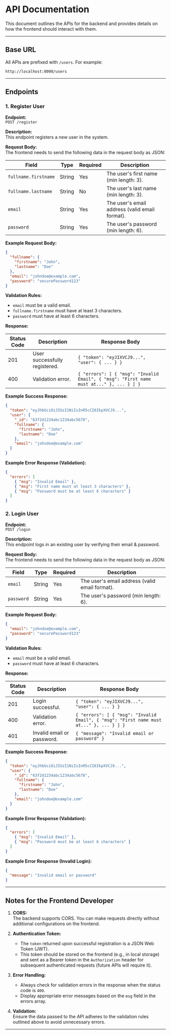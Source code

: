 # API Documentation

This document outlines the APIs for the backend and provides details on how the frontend should interact with them.

---

## Base URL

All APIs are prefixed with `/users`. For example:

```
http://localhost:8000/users
```

---

## Endpoints

### 1. **Register User**

**Endpoint:**  
`POST /register`

**Description:**  
This endpoint registers a new user in the system.

**Request Body:**  
The frontend needs to send the following data in the request body as JSON:

| Field                | Type   | Required | Description                                    |
| -------------------- | ------ | -------- | ---------------------------------------------- |
| `fullname.firstname` | String | Yes      | The user's first name (min length: 3).         |
| `fullname.lastname`  | String | No       | The user's last name (min length: 3).          |
| `email`              | String | Yes      | The user's email address (valid email format). |
| `password`           | String | Yes      | The user's password (min length: 6).           |

**Example Request Body:**

```json
{
  "fullname": {
    "firstname": "John",
    "lastname": "Doe"
  },
  "email": "johndoe@example.com",
  "password": "securePassword123"
}
```

**Validation Rules:**

- `email` must be a valid email.
- `fullname.firstname` must have at least 3 characters.
- `password` must have at least 6 characters.

**Response:**

| Status Code | Description                   | Response Body                                                                           |
| ----------- | ----------------------------- | --------------------------------------------------------------------------------------- |
| 201         | User successfully registered. | `{ "token": "eyJIXVCJ9...", "user": { ... } }`                                          |
| 400         | Validation error.             | `{ "errors": [ { "msg": "Invalid Email", { "msg": "First name must at..." }, ... } ] }` |

**Example Success Response:**

```json
{
  "token": "eyJhbGciOiJIUzI1NiIsInR5cCI6IkpXVCJ9...",
  "user": {
    "_id": "63f2d1234abc1234abc5678",
    "fullname": {
      "firstname": "John",
      "lastname": "Doe"
    },
    "email": "johndoe@example.com"
  }
}
```

**Example Error Response (Validation):**

```json
{
  "errors": [
    { "msg": "Invalid Email" },
    { "msg": "First name must at least 3 characters" },
    { "msg": "Password must be at least 6 characters" }
  ]
}
```

### 2. **Login User**

**Endpoint:**  
`POST /login`

**Description:**  
This endpoint logs in an existing user by verifying their email & password.

**Request Body:**  
The frontend needs to send the following data in the request body as JSON:

| Field      | Type   | Required | Description                                    |
| ---------- | ------ | -------- | ---------------------------------------------- |
| `email`    | String | Yes      | The user's email address (valid email format). |
| `password` | String | Yes      | The user's password (min length: 6).           |

**Example Request Body:**

```json
{
  "email": "johndoe@example.com",
  "password": "securePassword123"
}
```

**Validation Rules:**

- `email` must be a valid email.
- `password` must have at least 6 characters.

**Response:**

| Status Code | Description                | Response Body                                                                           |
| ----------- | -------------------------- | --------------------------------------------------------------------------------------- |
| 201         | Login successful.          | `{ "token": "eyJIXVCJ9...", "user": { ... } }`                                          |
| 400         | Validation error.          | `{ "errors": [ { "msg": "Invalid Email", { "msg": "First name must at..." }, ... } ] }` |
| 401         | Invalid email or password. | `{ "message": "Invalid email or password" }`                                            |

**Example Success Response:**

```json
{
  "token": "eyJhbGciOiJIUzI1NiIsInR5cCI6IkpXVCJ9...",
  "user": {
    "_id": "63f2d1234abc1234abc5678",
    "fullname": {
      "firstname": "John",
      "lastname": "Doe"
    },
    "email": "johndoe@example.com"
  }
}
```

**Example Error Response (Validation):**

```json
{
  "errors": [
    { "msg": "Invalid Email" },
    { "msg": "Password must be at least 6 characters" }
  ]
}
```

**Example Error Response (Invalid Login):**

```json
{
  "message": "Invalid email or password"
}
```

---

## Notes for the Frontend Developer

1. **CORS:**  
   The backend supports CORS. You can make requests directly without additional configurations on the frontend.

2. **Authentication Token:**

   - The `token` returned upon successful registration is a JSON Web Token (JWT).
   - This token should be stored on the frontend (e.g., in local storage) and sent as a Bearer token in the `Authorization` header for subsequent authenticated requests (future APIs will require it).

3. **Error Handling:**

   - Always check for validation errors in the response when the status code is `400`.
   - Display appropriate error messages based on the `msg` field in the errors array.

4. **Validation:**  
   Ensure the data passed to the API adheres to the validation rules outlined above to avoid unnecessary errors.

---
